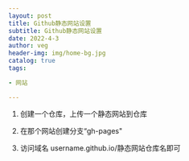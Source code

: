 ```yaml
---
layout: post
title: Github静态网站设置
subtitle: Github静态网站设置
date: 2022-4-3
author: veg
header-img: img/home-bg.jpg
catalog: true
tags:

- 网站

---
```

1. 创建一个仓库，上传一个静态网站到仓库

2. 在那个网站创建分支“gh-pages"

3. 访问域名 username.github.io/静态网站仓库名即可
